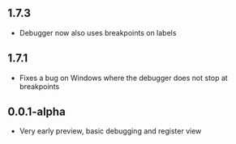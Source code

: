 ## 1.7.3
* Debugger now also uses breakpoints on labels

## 1.7.1
* Fixes a bug on Windows where the debugger does not stop at breakpoints

## 0.0.1-alpha
* Very early preview, basic debugging and register view
